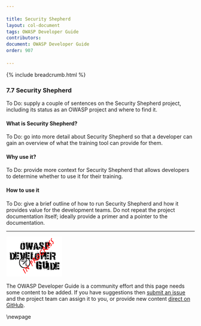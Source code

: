 ```yaml
---

title: Security Shepherd
layout: col-document
tags: OWASP Developer Guide
contributors:
document: OWASP Developer Guide
order: 907

---
```


{% include breadcrumb.html %}

### 7.7 Security Shepherd

To Do: supply a couple of sentences on the Security Shepherd project,
including its status as an OWASP project and where to find it.

#### What is Security Shepherd?

To Do: go into more detail about Security Shepherd so that a developer
can gain an overview of what the training tool can provide for them.

#### Why use it?

To Do: provide more context for Security Shepherd that allows developers to determine whether to use it for their training.

#### How to use it

To Do: give a brief outline of how to run Security Shepherd and how it provides value for the development teams.
Do not repeat the project documentation itself; ideally provide a primer and a pointer to the documentation.

----

![Developer Guide](../assets/images/dg_wip.png "OWASP Developer Guide")

The OWASP Developer Guide is a community effort and this page needs some content to be added.
If you have suggestions then [submit an issue][issue0907] and the project team can assign it to you,
or provide new content [direct on GitHub][edit0907].

[issue0907]: https://github.com/OWASP/www-project-developer-guide/issues/new?labels=enhancement&template=request.md&title=Update:%2009-training-education/07-security-shepherd
[edit0907]: https://github.com/OWASP/www-project-developer-guide/blob/main/draft/09-training-education/07-security-shepherd.md

\newpage
